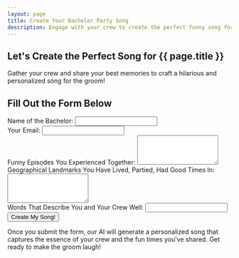 ```yaml
---
layout: page
title: Create Your Bachelor Party Song
description: Engage with your crew to create the perfect funny song for the bachelor party!
---
```


<section class="engagement">
  <div class="container">
    <h1>Let's Create the Perfect Song for {{ page.title }}</h1>
    <p>Gather your crew and share your best memories to craft a hilarious and personalized song for the groom!</p>
  </div>
</section>

<section class="form-section">
  <div class="container">
    <h2>Fill Out the Form Below</h2>
    <form action="/submit-song" method="post">
      <div class="form-group">
        <label for="bachelor-name">Name of the Bachelor:</label>
        <input type="text" id="bachelor-name" name="bachelor_name" required>
      </div>
      <div class="form-group">
        <label for="email">Your Email:</label>
        <input type="email" id="email" name="email" required>
      </div>
      <div class="form-group">
        <label for="funny-episodes">Funny Episodes You Experienced Together:</label>
        <textarea id="funny-episodes" name="funny_episodes" rows="4" required></textarea>
      </div>
      <div class="form-group">
        <label for="landmarks">Geographical Landmarks You Have Lived, Partied, Had Good Times In:</label>
        <textarea id="landmarks" name="landmarks" rows="4" required></textarea>
      </div>
      <div class="form-group">
        <label for="crew-descriptors">Words That Describe You and Your Crew Well:</label>
        <input type="text" id="crew-descriptors" name="crew_descriptors" required>
      </div>
      <button type="submit" class="btn btn-primary">Create My Song!</button>
    </form>
  </div>
</section>

<section class="engagement-footer">
  <div class="container">
    <p>Once you submit the form, our AI will generate a personalized song that captures the essence of your crew and the fun times you've shared. Get ready to make the groom laugh!</p>
  </div>
</section>
